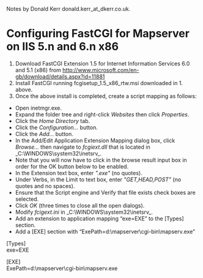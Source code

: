 Notes by Donald Kerr donald.kerr_at_dkerr.co.uk.

# Configuring FastCGI for Mapserver on IIS 5.n and 6.n x86

1. Download FastCGI Extension 1.5 for Internet Information Services 6.0 and 5.1 (x86) from http://www.microsoft.com/en-gb/download/details.aspx?id=11881
2. Install FastCGI running fcgisetup_1.5_x86_rtw.msi downloaded in 1. above.
3. Once the above install is completed, create a script mapping as follows:
* Open inetmgr.exe. 
* Expand the folder tree and right-click _Websites_ then click _Properties_. 
* Click the _Home Directory_ tab.  
* Click the _Configuration…_ button. 
* Click the _Add…_ button.
* In the Add/Edit Application Extension Mapping dialog box, click _Browse..._ then navigate to _fcgiext.dll_ that is located in _C:\WINDOWS\system32\inetsrv\_.
* Note that you will now have to click in the browse result input box in order for the OK button below to be enabled.
* In the Extension text box, enter _".exe"_ (no quotes). 
* Under Verbs, in the Limit to text box, enter _"GET,HEAD,POST"_ (no quotes and no spaces).
* Ensure that the Script engine and Verify that file exists check boxes are selected. 
* Click _OK_ (three times to close all the open dialogs).
* Modify _fcigext.ini_ in _C:\WINDOWS\system32\inetsrv\_.
* Add an extension to application mapping “exe=EXE” to the [Types] section. 
* Add a [EXE] section with “ExePath=d:\mapserver\cgi-bin\mapserv.exe”

[Types]  
exe=EXE

[EXE]  
ExePath=d:\mapserver\cgi-bin\mapserv.exe
